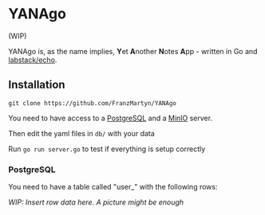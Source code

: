 # YANAgo

[//]: <> (Maybe add an AI generated logo of YANAgo or something)

(WIP)

YANAgo is, as the name implies, **Y**et **A**nother **N**otes **A**pp - written in Go and [labstack/echo](https://github.com/labstack/echo).

## Installation

```
git clone https://github.com/FranzMartyn/YANAgo
```

You need to have access to a [PostgreSQL](https://www.postgresql.org/docs/current/tutorial-install.html) and a [MinIO](https://min.io/docs/minio/linux/operations/installation.html) server.

Then edit the yaml files in `db/` with your data

Run `go run server.go` to test if everything is setup correctly

### PostgreSQL

You need to have a table called "user_" with the following rows:

*WIP: Insert row data here. A picture might be enough*
